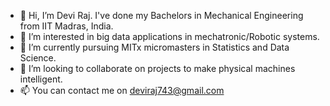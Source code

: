 - 👋 Hi, I’m Devi Raj. I've done my Bachelors in Mechanical Engineering from IIT Madras, India.
- 👀 I’m interested in big data applications in mechatronic/Robotic systems.
- 🌱 I’m currently pursuing MITx micromasters in Statistics and Data Science.
- 💞️ I’m looking to collaborate on projects to make physical machines intelligent.
- 📫 You can contact me on deviraj743@gmail.com
